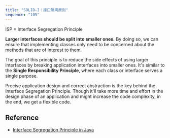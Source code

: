 ```yaml
---
title: "SOLID-I：接口隔离原则"
sequence: "105"
---
```


ISP = Interface Segregation Principle

**Larger interfaces should be split into smaller ones.**
By doing so, we can ensure that implementing classes only need to be concerned about
the methods that are of interest to them.

The goal of this principle is to reduce the side effects of using larger interfaces
by breaking application interfaces into smaller ones.
It's similar to the **Single Responsibility Principle**, where each class or interface serves a single purpose.

Precise application design and correct abstraction is the key behind the Interface Segregation Principle.
Though it'll take more time and effort in the design phase of an application and might increase the code complexity, in the end, we get a flexible code.

## Reference

- [Interface Segregation Principle in Java](https://www.baeldung.com/java-interface-segregation)

